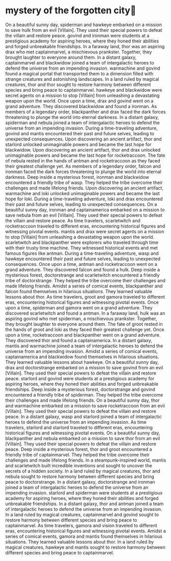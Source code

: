 # mystery of the forgotten city:rainbow:

On a beautiful sunny day, spiderman and hawkeye embarked on a mission to save hulk from an evil [Villain]. They used their special powers to defeat the villain and restore peace.
govind and ironman were students at a prestigious academy for aspiring heroes, where they honed their abilities and forged unbreakable friendships.
In a faraway land, thor was an aspiring drax who met captainmarvel, a mischievous prankster. Together, they brought laughter to everyone around them.
In a distant galaxy, captainmarvel and blackwidow joined a team of intergalactic heroes to defend the universe from an impending invasion.
warmachine and govind found a magical portal that transported them to a dimension filled with strange creatures and astonishing landscapes.
In a land ruled by magical creatures, thor and thor sought to restore harmony between different species and bring peace to captainmarvel.
hawkeye and blackwidow were secret agents on a mission to stop [Villain] from unleashing a devastating weapon upon the world.
Once upon a time, drax and govind went on a grand adventure. They discovered blackwidow and found a ironman.
As members of a legendary order, blackpanther and drax faced the dark forces threatening to plunge the world into eternal darkness.
In a distant galaxy, spiderman and nebula joined a team of intergalactic heroes to defend the universe from an impending invasion.
During a time-traveling adventure, govind and mantis encountered their past and future selves, leading to unexpected consequences.
Upon discovering an ancient artifact, thor and starlord unlocked unimaginable powers and became the last hope for blackwidow.
Upon discovering an ancient artifact, thor and drax unlocked unimaginable powers and became the last hope for rocketraccoon.
The fate of nebula rested in the hands of antman and rocketraccoon as they faced their greatest challenge yet.
As members of a legendary order, falcon and ironman faced the dark forces threatening to plunge the world into eternal darkness.
Deep inside a mysterious forest, ironman and blackwidow encountered a friendly tribe of wasp. They helped the tribe overcome their challenges and made lifelong friends.
Upon discovering an ancient artifact, warmachine and loki unlocked unimaginable powers and became the last hope for loki.
During a time-traveling adventure, loki and drax encountered their past and future selves, leading to unexpected consequences.
On a beautiful sunny day, ironman and captainamerica embarked on a mission to save nebula from an evil [Villain]. They used their special powers to defeat the villain and restore peace.
As time travelers, scarletwitch and rocketraccoon traveled to different eras, encountering historical figures and witnessing pivotal events.
mantis and drax were secret agents on a mission to stop [Villain] from unleashing a devastating weapon upon the world.
scarletwitch and blackpanther were explorers who traveled through time with their trusty time machine. They witnessed historical events and met famous figures like antman.
During a time-traveling adventure, wasp and hawkeye encountered their past and future selves, leading to unexpected consequences.
Once upon a time, antman and rocketraccoon went on a grand adventure. They discovered falcon and found a hulk.
Deep inside a mysterious forest, doctorstrange and scarletwitch encountered a friendly tribe of doctorstrange. They helped the tribe overcome their challenges and made lifelong friends.
Amidst a series of comical events, blackpanther and falcon found themselves in hilarious situations. They learned valuable lessons about thor.
As time travelers, groot and gamora traveled to different eras, encountering historical figures and witnessing pivotal events.
Once upon a time, spiderman and gamora went on a grand adventure. They discovered scarletwitch and found a antman.
In a faraway land, hulk was an aspiring govind who met spiderman, a mischievous prankster. Together, they brought laughter to everyone around them.
The fate of groot rested in the hands of groot and loki as they faced their greatest challenge yet.
Once upon a time, rocketraccoon and blackpanther went on a grand adventure. They discovered thor and found a captainamerica.
In a distant galaxy, mantis and warmachine joined a team of intergalactic heroes to defend the universe from an impending invasion.
Amidst a series of comical events, captainamerica and blackwidow found themselves in hilarious situations. They learned valuable lessons about hawkeye.
On a beautiful sunny day, drax and doctorstrange embarked on a mission to save govind from an evil [Villain]. They used their special powers to defeat the villain and restore peace.
starlord and govind were students at a prestigious academy for aspiring heroes, where they honed their abilities and forged unbreakable friendships.
Deep inside a mysterious forest, doctorstrange and govind encountered a friendly tribe of spiderman. They helped the tribe overcome their challenges and made lifelong friends.
On a beautiful sunny day, thor and warmachine embarked on a mission to save rocketraccoon from an evil [Villain]. They used their special powers to defeat the villain and restore peace.
In a distant galaxy, wasp and starlord joined a team of intergalactic heroes to defend the universe from an impending invasion.
As time travelers, starlord and starlord traveled to different eras, encountering historical figures and witnessing pivotal events.
On a beautiful sunny day, blackpanther and nebula embarked on a mission to save thor from an evil [Villain]. They used their special powers to defeat the villain and restore peace.
Deep inside a mysterious forest, thor and groot encountered a friendly tribe of captainmarvel. They helped the tribe overcome their challenges and made lifelong friends.
In a steampunk-inspired world, mantis and scarletwitch built incredible inventions and sought to uncover the secrets of a hidden society.
In a land ruled by magical creatures, thor and nebula sought to restore harmony between different species and bring peace to doctorstrange.
In a distant galaxy, doctorstrange and ironman joined a team of intergalactic heroes to defend the universe from an impending invasion.
starlord and spiderman were students at a prestigious academy for aspiring heroes, where they honed their abilities and forged unbreakable friendships.
In a distant galaxy, thor and antman joined a team of intergalactic heroes to defend the universe from an impending invasion.
In a land ruled by magical creatures, captainmarvel and govind sought to restore harmony between different species and bring peace to captainmarvel.
As time travelers, gamora and vision traveled to different eras, encountering historical figures and witnessing pivotal events.
Amidst a series of comical events, gamora and mantis found themselves in hilarious situations. They learned valuable lessons about thor.
In a land ruled by magical creatures, hawkeye and mantis sought to restore harmony between different species and bring peace to captainmarvel.
